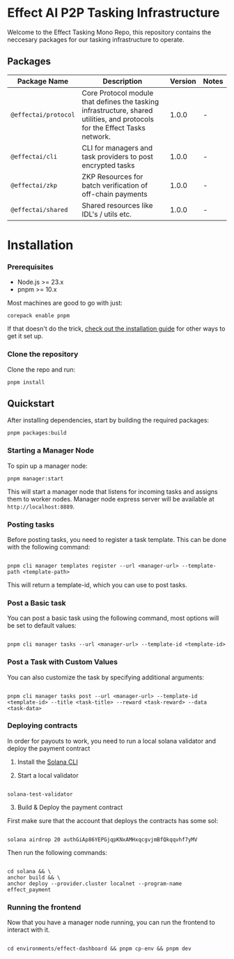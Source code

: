 # Effect AI P2P Tasking Infrastructure

Welcome to the Effect Tasking Mono Repo, this repository contains the neccesary packages for our tasking infrastructure to operate.

## Packages

| Package Name         | Description                                                                                                                 | Version | Notes |
| -------------------- | --------------------------------------------------------------------------------------------------------------------------- | ------- | ----- |
| `@effectai/protocol` | Core Protocol module that defines the tasking infrastructure, shared utilities, and protocols for the Effect Tasks network. | 1.0.0   | -     |
| `@effectai/cli`      | CLI for managers and task providers to post encrypted tasks                                                                 | 1.0.0   | -     |
| `@effectai/zkp`      | ZKP Resources for batch verification of off-chain payments                                                                  | 1.0.0   | -     |
| `@effectai/shared`   | Shared resources like IDL's / utils etc.                                                                                    | 1.0.0   | -     |

# Installation

### Prerequisites

- Node.js >= 23.x
- pnpm >= 10.x

Most machines are good to go with just:

```
corepack enable pnpm
```

If that doesn't do the trick, [check out the installation guide](https://pnpm.io/installation) for other ways to get it set up.

### Clone the repository

Clone the repo and run:

`pnpm install`

## Quickstart

After installing dependencies, start by building the required packages:

```
pnpm packages:build
```

### Starting a Manager Node

To spin up a manager node:

```
pnpm manager:start
```

This will start a manager node that listens for incoming tasks and assigns them to worker nodes.
Manager node express server will be available at `http://localhost:8889`.

### Posting tasks

Before posting tasks, you need to register a task template. This can be done with the following command:

```

pnpm cli manager templates register --url <manager-url> --template-path <template-path>

```

This will return a template-id, which you can use to post tasks.

### Post a Basic task

You can post a basic task using the following command, most options will be set to default values:

```

pnpm cli manager tasks --url <manager-url> --template-id <template-id>

```

### Post a Task with Custom Values

You can also customize the task by specifying additional arguments:

```

pnpm cli manager tasks post --url <manager-url> --template-id <template-id> --title <task-title> --reward <task-reward> --data <task-data>

```

### Deploying contracts

In order for payouts to work, you need to run a local solana validator and deploy the payment contract

1. Install the [Solana CLI](https://solana.com/nl/docs/intro/installation)

2. Start a local validator

```

solana-test-validator

```

3. Build & Deploy the payment contract

First make sure that the account that deploys the contracts has some sol:

```

solana airdrop 20 authGiAp86YEPGjqpKNxAMHxqcgvjmBfQkqqvhf7yMV

```

Then run the following commands:

```

cd solana && \
anchor build && \
anchor deploy --provider.cluster localnet --program-name effect_payment

```

### Running the frontend

Now that you have a manager node running, you can run the frontend to interact with it.

```

cd environments/effect-dashboard && pnpm cp-env && pnpm dev

```
